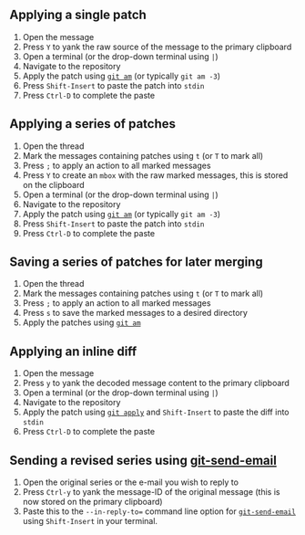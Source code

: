 ## Applying a single patch
1. Open the message
1. Press `Y` to yank the raw source of the message to the primary clipboard
1. Open a terminal (or the drop-down terminal using `|`)
1. Navigate to the repository
1. Apply the patch using [`git am`](https://git-scm.com/docs/git-am) (or typically `git am -3`)
1. Press `Shift-Insert` to paste the patch into `stdin`
1. Press `Ctrl-D` to complete the paste

## Applying a series of patches
1. Open the thread
1. Mark the messages containing patches using `t` (or `T` to mark all)
1. Press `;` to apply an action to all marked messages
1. Press `Y` to create an `mbox` with the raw marked messages, this is stored on the clipboard
1. Open a terminal (or the drop-down terminal using `|`)
1. Navigate to the repository
1. Apply the patch using [`git am`](https://git-scm.com/docs/git-am) (or typically `git am -3`)
1. Press `Shift-Insert` to paste the patch into `stdin`
1. Press `Ctrl-D` to complete the paste

## Saving a series of patches for later merging
1. Open the thread
1. Mark the messages containing patches using `t` (or `T` to mark all)
1. Press `;` to apply an action to all marked messages
1. Press `s` to save the marked messages to a desired directory
1. Apply the patches using [`git am`](https://git-scm.com/docs/git-am)

## Applying an inline diff
1. Open the message
1. Press `y` to yank the decoded message content to the primary clipboard
1. Open a terminal (or the drop-down terminal using `|`)
1. Navigate to the repository
1. Apply the patch using [`git apply`](https://git-scm.com/docs/git-apply) and `Shift-Insert` to paste the diff into `stdin`
1. Press `Ctrl-D` to complete the paste

## Sending a revised series using [git-send-email](https://git-scm.com/docs/git-send-email)
1. Open the original series or the e-mail you wish to reply to
1. Press `Ctrl-y` to yank the message-ID of the original message (this is now stored on the primary clipboard)
1. Paste this to the `--in-reply-to=` command line option for [`git-send-email`](https://git-scm.com/docs/git-send-email) using `Shift-Insert` in your terminal.